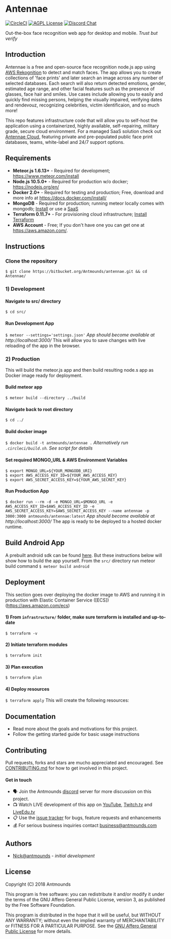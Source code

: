 # Antennae
[![CircleCI](https://circleci.com/bb/Antmounds/antennae.svg?style=svg)](https://circleci.com/bb/Antmounds/antennae) [![AGPL License](https://img.shields.io/badge/license-AGPL-blue.svg)](http://www.gnu.org/licenses/agpl-3.0) [![Discord Chat](https://img.shields.io/discord/299962468581638144.svg?logo=discord)](https://discord.gg/dw3Dam2)

Out-the-box face recognition web app for desktop and mobile. *Trust but verify*


## Introduction
Antennae is a free and open-source face recognition node.js app using [AWS Rekognition](https://aws.amazon.com/rekognition/) to detect and match faces. The app allows you to create collections of 'face prints' and later search an image across any number of selected databases. Each search will also return detected emotions, gender, estimated age range, and other facial features such as the presence of glasses, face hair and smiles. Use cases include allowing you to easily and quickly find missing persons, helping the visually impaired, verifying dates and rendevouz, recognizing celebrities, victim identificaion, and so much more! 

This repo features infrastructure code that will allow you to self-host the application using a containerized, highly available, self-repairing, military grade, secure cloud environment. For a managed SaaS solution check out [Antennae Cloud](https://getantennae.com/cloud), featuring private and pre-populated public face print databases, teams, white-label and 24/7 support options.

## Requirements
* **Meteor.js 1.6.13+** 	- Required for development; https://www.meteor.com/install
* **Node.js 10.5.0+** 		- Required for production w/o docker; https://nodejs.org/en/
* **Docker 2.0+**			- Required for testing and production; Free, download and more info at https://docs.docker.com/install/
* **MongoDB** 				- Required for production; running meteor locally comes with mongodb; [Install](https://docs.mongodb.com/manual/installation/) or use a [SaaS](https://mlab.com/)
* **Terraform 0.11.7+** 	- For provisioning cloud infrastructure; [Install Terraform](https://www.terraform.io/intro/getting-started/install.html)
* **AWS Account** 			- Free; If you don't have one you can get one at https://aws.amazon.com/.

## Instructions
### Clone the repository
`$ git clone https://bitbucket.org/Antmounds/antennae.git && cd Antennae/`

### 1) Development
#### Navigate to src/ directory
`$ cd src/`

#### Run Development App
`$ meteor --settings='settings.json'` *App should become available at http://localhost:3000/*
This will allow you to save changes with live reloading of the app in the browser.

### 2) Production
This will build the meteor.js app and then build resulting node.s app as Docker image ready for deployment.

#### Build meteor app
`$ meteor build --directory ../build`

#### Navigate back to root directory
`$ cd ../`

#### Build docker image
`$ docker build -t antmounds/antennae .` *Alternatively run `.circleci/build.sh`. See script for details*

#### Set required MONGO_URL & AWS Environment Variables
```
$ export MONGO_URL=${YOUR_MONGODB_URI}
$ export AWS_ACCESS_KEY_ID=${YOUR_AWS_ACCESS_KEY}
$ export AWS_SECRET_ACCESS_KEY=${YOUR_AWS_SECRET_KEY}
```

#### Run Production App
`$ docker run --rm -d -e MONGO_URL=$MONGO_URL -e AWS_ACCESS_KEY_ID=$AWS_ACCESS_KEY_ID -e AWS_SECRET_ACCESS_KEY=$AWS_SECRET_ACCESS_KEY --name antennae -p 3000:3000 antmounds/antennae:latest` *App should become available at http://localhost:3000/*
The app is ready to be deployed to a hosted docker runtime.

## Build Android App
A prebuilt android sdk can be found [here](https://bitbucket.org/Antmounds/antennae/downloads). But these instructions below will show how to build the app yourself.
From the `src/` directory run meteor build command
`$ meteor build android`

## Deployment
This section goes over deploying the docker image to AWS and running it in production with Elastic Container Service ([ECS])(https://aws.amazon.com/ecs)
#### 1) From `infrastructure/` folder, make sure terraform is installed and up-to-date
`$ terraform -v` 

#### 2) Initiate terraform modules
`$ terraform init` 

#### 3) Plan execution
`$ terraform plan` 

#### 4) Deploy resources
`$ terraform apply` 
This will create the following resources:

## Documentation
* Read more about the goals and motivations for this project.
* Follow the getting started guide for basic usage instructions

## Contributing
Pull requests, forks and stars are mucho appreciated and encouraged. See [CONTRIBUTING.md](https://bitbucket.org/Antmounds/antennae.git#CONTRIBUTING) for how to get involved in this project. 

#### Get in touch
* :speaking_head: Join the Antmounds [discord](https://discord.gg/dw3Dam2) server for more discussion on this project.
* :tv: Watch LIVE development of this app on [YouTube](https://www.youtube.com/Antmounds), [Twitch.tv](https://twitch.tv/Antmounds) and [LiveEdu.tv](https://liveedu.tv/Antmounds)
* :clipboard: Use the [issue tracker](https://bitbucket.org/Antmounds/antennae/issues) for bugs, feature requests and enhancements
* :moneybag: For serious business inquiries contact [business@antmounds.com](business@antmounds.com)

## Authors
* [Nick@antmounds](https://bitbucket.org/Antmounds) - *initial development*

## License
Copyright (C) 2018 Antmounds

This program is free software: you can redistribute it and/or modify
it under the terms of the GNU Affero General Public License, version 3,
as published by the Free Software Foundation.

This program is distributed in the hope that it will be useful,
but WITHOUT ANY WARRANTY; without even the implied warranty of
MERCHANTABILITY or FITNESS FOR A PARTICULAR PURPOSE.  See the
[GNU Affero General Public License](https://www.gnu.org/licenses/agpl-3.0.en.html) for more details.